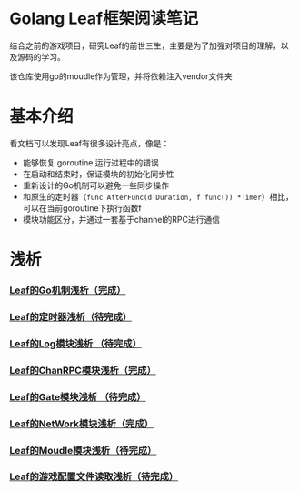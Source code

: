 # Golang Leaf框架阅读笔记

结合之前的游戏项目，研究Leaf的前世三生，主要是为了加强对项目的理解，以及源码的学习。

该仓库使用go的moudle作为管理，并将依赖注入vendor文件夹

# 基本介绍

看文档可以发现Leaf有很多设计亮点，像是：

* 能够恢复 goroutine 运行过程中的错误
* 在启动和结束时，保证模块的初始化同步性
* 重新设计的Go机制可以避免一些同步操作
* 和原生的定时器（`func AfterFunc(d Duration, f func()) *Timer`）相比，可以在当前goroutine下执行函数f
* 模块功能区分，并通过一套基于channel的RPC进行通信

# 浅析

### [Leaf的Go机制浅析（完成）](https://github.com/hei6775/GoLeafServer/blob/master/LeafNotes/LeafGo.MD)

### [Leaf的定时器浅析（待完成）]()

### [Leaf的Log模块浅析 （待完成）]()

### [Leaf的ChanRPC模块浅析（完成）](https://github.com/hei6775/GoLeafServer/blob/master/LeafNotes/ChanRPC.MD)

### [Leaf的Gate模块浅析 （待完成）]()

### [Leaf的NetWork模块浅析（完成）](https://github.com/hei6775/GoLeafServer/blob/master/LeafNotes/NetWork.MD)

### [Leaf的Moudle模块浅析（待完成）]()

### [Leaf的游戏配置文件读取浅析（待完成）]()